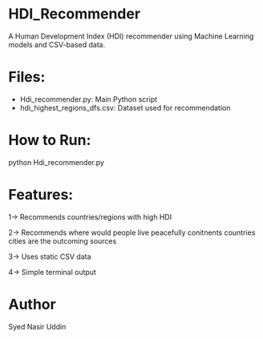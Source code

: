 # HDI_Recommender

A Human Development Index (HDI) recommender using Machine Learning models and CSV-based data.

# Files:
- Hdi_recommender.py: Main Python script
- hdi_highest_regions_dfs.csv: Dataset used for recommendation

# How to Run:
python Hdi_recommender.py

# Features:
1-> Recommends countries/regions with high HDI

2-> Recommends where would people live peacefully conitnents countries cities are the outcoming sources

3-> Uses static CSV data

4-> Simple terminal output

# Author
Syed Nasir Uddin
